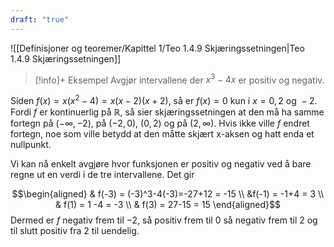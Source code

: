 ```yaml
---
draft: "true"
---
```

![[Definisjoner og teoremer/Kapittel 1/Teo 1.4.9 Skjæringssetningen|Teo 1.4.9 Skjæringssetningen]]

> [!info]+ Eksempel
> Avgjør intervallene der $x^3-4x$ er positiv og negativ.

Siden $f(x) = x(x^2-4)= x(x-2)(x+2)$, så er $f(x) = 0$ kun i $x = 0, 2 \text{ og } -2$. Fordi $f$ er kontinuerlig på $\mathbb{R}$, så sier skjæringssetningen at den må ha samme fortegn på $(-\infty, -2)$, på $(-2,0)$, $(0,2)$ og på $(2,\infty)$. Hvis ikke ville $f$ endret fortegn, noe som ville betydd at den måtte skjært x-aksen og hatt enda et nullpunkt.

Vi kan nå enkelt avgjøre hvor funksjonen er positiv og negativ ved å bare regne ut en verdi i de tre intervallene. Det gir

$$\begin{aligned} & f(-3) = (-3)^3-4(-3)=-27+12 = -15 \\ &f(-1) = -1+4 = 3 \\ & f(1) = 1 -4 = -3 \\ & f(3) = 27-15 = 15 \end{aligned}$$ 
Dermed er $f$ negativ frem til $-2$, så positiv frem til $0$ så negativ frem til $2$ og til slutt positiv fra $2$ til uendelig. 

